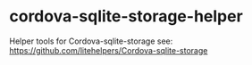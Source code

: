 # cordova-sqlite-storage-helper
Helper tools for Cordova-sqlite-storage see: https://github.com/litehelpers/Cordova-sqlite-storage
